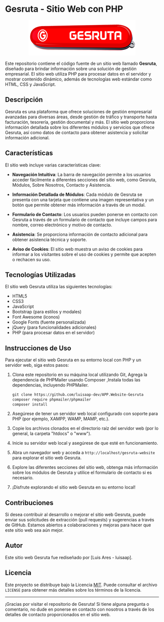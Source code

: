 # Gesruta - Sitio Web con PHP

<div style="text-align: center;">
    <img src="static/img/logo.png" alt="Gesruta Logo" />
</div>

 
Este repositorio contiene el código fuente de un sitio web llamado **Gesruta**, diseñado para brindar información sobre una solución de gestión empresarial. El sitio web utiliza PHP para procesar datos en el servidor y mostrar contenido dinámico, además de tecnologías web estándar como HTML, CSS y JavaScript.

## Descripción

Gesruta es una plataforma que ofrece soluciones de gestión empresarial avanzadas para diversas áreas, desde gestión de tráfico y transporte hasta facturación, tesorería, gestión documental y más. El sitio web proporciona información detallada sobre los diferentes módulos y servicios que ofrece Gesruta, así como datos de contacto para obtener asistencia y solicitar información adicional.

## Características

El sitio web incluye varias características clave:

- **Navegación Intuitiva**: La barra de navegación permite a los usuarios acceder fácilmente a diferentes secciones del sitio web, como Gesruta, Módulos, Sobre Nosotros, Contacto y Asistencia.

- **Información Detallada de Módulos**: Cada módulo de Gesruta se presenta con una tarjeta que contiene una imagen representativa y un botón que permite obtener más información a través de un modal.

- **Formulario de Contacto**: Los usuarios pueden ponerse en contacto con Gesruta a través de un formulario de contacto que incluye campos para nombre, correo electrónico y motivo de contacto.

- **Asistencia**: Se proporciona información de contacto adicional para obtener asistencia técnica y soporte.

- **Aviso de Cookies**: El sitio web muestra un aviso de cookies para informar a los visitantes sobre el uso de cookies y permite que acepten o rechacen su uso.

## Tecnologías Utilizadas

El sitio web Gesruta utiliza las siguientes tecnologías:

- HTML5
- CSS3
- JavaScript
- Bootstrap (para estilos y modales)
- Font Awesome (iconos)
- Google Fonts (fuente personalizada)
- jQuery (para funcionalidades adicionales)
- PHP (para procesar datos en el servidor)

## Instrucciones de Uso

Para ejecutar el sitio web Gesruta en su entorno local con PHP y un servidor web, siga estos pasos:

1. Clona este repositorio en su máquina local utilizando Git, Agrega la dependencia de PHPMailer usando Composer ,Instala todas las dependencias, incluyendo PHPMailer.

   ```
   git clone https://github.com/luisaap-dev/APP.Website-Gesruta
   composer require phpmailer/phpmailer
   composer install

   ```

2. Asegúrese de tener un servidor web local configurado con soporte para PHP (por ejemplo, XAMPP, WAMP, MAMP, etc.).

3. Copie los archivos clonados en el directorio raíz del servidor web (por lo general, la carpeta "htdocs" o "www").

4. Inicie su servidor web local y asegúrese de que esté en funcionamiento.

5. Abra un navegador web y acceda a `http://localhost/gesruta-website` para explorar el sitio web Gesruta.

6. Explore las diferentes secciones del sitio web, obtenga más información sobre los módulos de Gesruta y utilice el formulario de contacto si es necesario.

7. ¡Disfrute explorando el sitio web Gesruta en su entorno local!

## Contribuciones

Si desea contribuir al desarrollo o mejorar el sitio web Gesruta, puede enviar sus solicitudes de extracción (pull requests) y sugerencias a través de GitHub. Estamos abiertos a colaboraciones y mejoras para hacer que este sitio web sea aún mejor.

## Autor

Este sitio web Gesruta fue rediseñado por [Luis Ares - luisaap].

## Licencia

Este proyecto se distribuye bajo la Licencia [MIT](LICENSE). Puede consultar el archivo `LICENSE` para obtener más detalles sobre los términos de la licencia.

---

¡Gracias por visitar el repositorio de Gesruta! Si tiene alguna pregunta o comentario, no dude en ponerse en contacto con nosotros a través de los detalles de contacto proporcionados en el sitio web.
